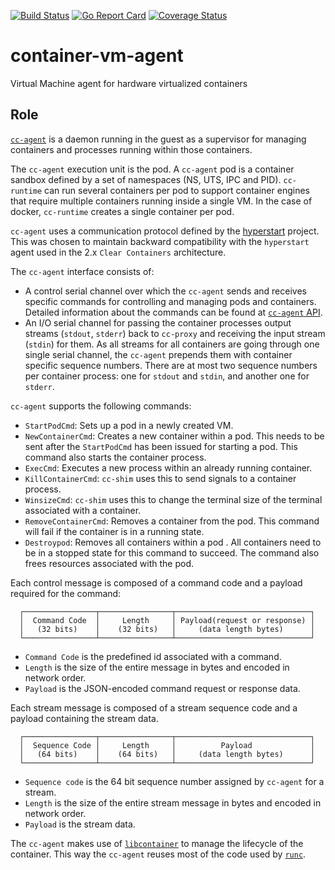 [![Build Status](https://travis-ci.org/clearcontainers/agent.svg?branch=master)](https://travis-ci.org/clearcontainers/agent)
[![Go Report Card](https://goreportcard.com/badge/github.com/clearcontainers/agent)](https://goreportcard.com/report/github.com/clearcontainers/agent)
[![Coverage Status](https://coveralls.io/repos/github/clearcontainers/agent/badge.svg?branch=master)](https://coveralls.io/github/clearcontainers/agent?branch=master)

# container-vm-agent
Virtual Machine agent for hardware virtualized containers

## Role
[`cc-agent`](https://github.com/clearcontainers/agent) is a daemon running in the
guest as a supervisor for managing containers and processes running within
those containers.

The `cc-agent` execution unit is the pod. A `cc-agent` pod is a container sandbox
defined by a set of namespaces (NS, UTS, IPC and PID). `cc-runtime` can run several
containers per pod to support container engines that require multiple containers
running inside a single VM. In the case of docker, `cc-runtime` creates a single
container per pod.

`cc-agent` uses a communication protocol defined by the [hyperstart](https://github.com/hyperhq/hyperstart)
project. This was chosen to maintain backward compatibility with the `hyperstart`
agent used in the 2.x `Clear Containers` architecture.

The `cc-agent` interface consists of:
- A control serial channel over which the `cc-agent` sends and receives specific
  commands for controlling and managing pods and containers. Detailed information
  about the commands can be found at [`cc-agent` API](https://github.com/clearcontainers/agent/tree/master/api).
- An I/O serial channel for passing the container processes output streams (`stdout`,
  `stderr`) back to `cc-proxy` and receiving the input stream (`stdin`) for them. As
  all streams for all containers are going through one single serial channel, the
  `cc-agent` prepends them with container specific sequence numbers. There are
  at most two sequence numbers per container process: one for `stdout` and `stdin`,
  and another one for `stderr`.

`cc-agent` supports the following commands:
- `StartPodCmd`: Sets up a pod in a newly created VM. 
- `NewContainerCmd`: Creates a new container within a pod. This needs to be sent
  after the `StartPodCmd` has been issued for starting a pod. This command also
  starts the container process.
- `ExecCmd`: Executes a new process within an already running container.
- `KillContainerCmd`: `cc-shim` uses this to send signals to a container process.
- `WinsizeCmd`: `cc-shim` uses this to change the terminal size of the terminal
  associated with a container.
- `RemoveContainerCmd`: Removes a container from the pod. This command will fail
  if the container is in a running state.
- `Destroypod`: Removes all containers within a pod . All containers need to be
  in a stopped state for this command to succeed. The command also frees resources
  associated with the pod.

Each control message is composed of a command code and a payload required for
the command:

```
  ┌────────────────┬────────────────┬──────────────────────────────┐
  │  Command Code  │     Length     │ Payload(request or response) │
  │   (32 bits)    │    (32 bits)   │     (data length bytes)      │
  └────────────────┴────────────────┴──────────────────────────────┘
```
- `Command Code` is the predefined id associated with a command.
- `Length` is the size of the entire message in bytes and encoded in network order.
- `Payload` is the JSON-encoded command request or response data.

Each stream message is composed of a stream sequence code and a payload containing
the stream data.

```
  ┌────────────────┬────────────────┬──────────────────────────────┐
  │  Sequence Code │     Length     │          Payload             │
  │   (64 bits)    │    (64 bits)   │     (data length bytes)      │
  └────────────────┴────────────────┴──────────────────────────────┘
```
- `Sequence code` is the 64 bit sequence number assigned by `cc-agent` for a stream.
- `Length` is the size of the entire stream message in bytes and encoded in network
  order.
- `Payload` is the stream data.

The `cc-agent` makes use of [`libcontainer`](https://github.com/opencontainers/runc/tree/master/libcontainer)
to manage the lifecycle of the container. This way the `cc-agent` reuses most
of the code used by [`runc`](https://github.com/opencontainers/runc).
